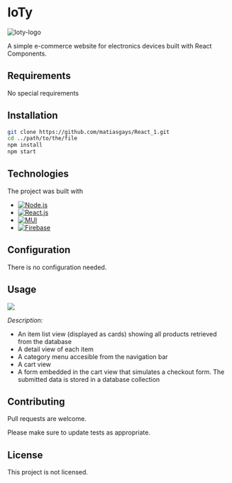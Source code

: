 # IoTy

![Ioty-logo][Logo-url]

A simple e-commerce website for electronics devices built with React Components.

## Requirements
No special requirements

## Installation

```bash
git clone https://github.com/matiasgays/React_1.git
cd ../path/to/the/file
npm install
npm start
```
## Technologies
The project was built with
* [![Node.js]][Node-url]
* [![React.js]][React-url]
* [![MUI]][MUI-url]
* [![Firebase]][Firebase-url]

## Configuration

There is no configuration needed.

## Usage

![](https://github.com/matiasgays/IoTy_navigation.gif/blob/main/IoTy_navigation.gif?raw=true)

*Description:*
- An item list view (displayed as cards) showing all products retrieved from the database
- A detail view of each item
- A category menu accesible from the navigation bar
- A cart view
- A form embedded in the cart view that simulates a checkout form. The submitted data is stored in a database collection

## Contributing
Pull requests are welcome.

Please make sure to update tests as appropriate.

## License

This project is not licensed.

<!-- MARKDOWN LINKS & IMAGES -->
[Logo-url]: https://github.com/matiasgays/React_1/blob/main/src/images/logo_thumbnail.png?raw=true
[Node.js]: https://img.shields.io/badge/node.js-6DA55F?style=for-the-badge&logo=node.js&logoColor=white
[Node-url]: https://nodejs.org/en/
[React.js]: https://img.shields.io/badge/React-20232A?style=for-the-badge&logo=react&logoColor=61DAFB
[React-url]: https://reactjs.org/
[MUI]: https://img.shields.io/badge/MUI-%230081CB.svg?style=for-the-badge&logo=mui&logoColor=white
[MUI-url]: https://mui.com/material-ui/getting-started/overview/
[Firebase]: https://img.shields.io/badge/firebase-%23039BE5.svg?style=for-the-badge&logo=firebase
[Firebase-url]: https://firebase.google.com/